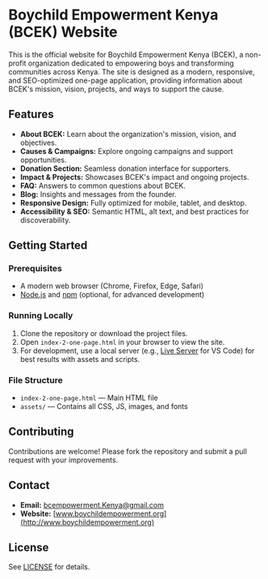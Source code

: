 # Boychild Empowerment Kenya (BCEK) Website

This is the official website for Boychild Empowerment Kenya (BCEK), a non-profit organization dedicated to empowering boys and transforming communities across Kenya. The site is designed as a modern, responsive, and SEO-optimized one-page application, providing information about BCEK's mission, vision, projects, and ways to support the cause.

## Features

- **About BCEK:** Learn about the organization's mission, vision, and objectives.
- **Causes & Campaigns:** Explore ongoing campaigns and support opportunities.
- **Donation Section:** Seamless donation interface for supporters.
- **Impact & Projects:** Showcases BCEK's impact and ongoing projects.
- **FAQ:** Answers to common questions about BCEK.
- **Blog:** Insights and messages from the founder.
- **Responsive Design:** Fully optimized for mobile, tablet, and desktop.
- **Accessibility & SEO:** Semantic HTML, alt text, and best practices for discoverability.

## Getting Started

### Prerequisites

- A modern web browser (Chrome, Firefox, Edge, Safari)
- [Node.js](https://nodejs.org/) and [npm](https://www.npmjs.com/) (optional, for advanced development)

### Running Locally

1. Clone the repository or download the project files.
2. Open `index-2-one-page.html` in your browser to view the site.
3. For development, use a local server (e.g., [Live Server](https://marketplace.visualstudio.com/items?itemName=ritwickdey.LiveServer) for VS Code) for best results with assets and scripts.

### File Structure

- `index-2-one-page.html` — Main HTML file
- `assets/` — Contains all CSS, JS, images, and fonts

## Contributing

Contributions are welcome! Please fork the repository and submit a pull request with your improvements.

## Contact

- **Email:** bcempowerment.Kenya@gmail.com
- **Website:** [www.boychildempowerment.org](http://www.boychildempowerment.org)

## License

See [LICENSE](LICENSE) for details.
